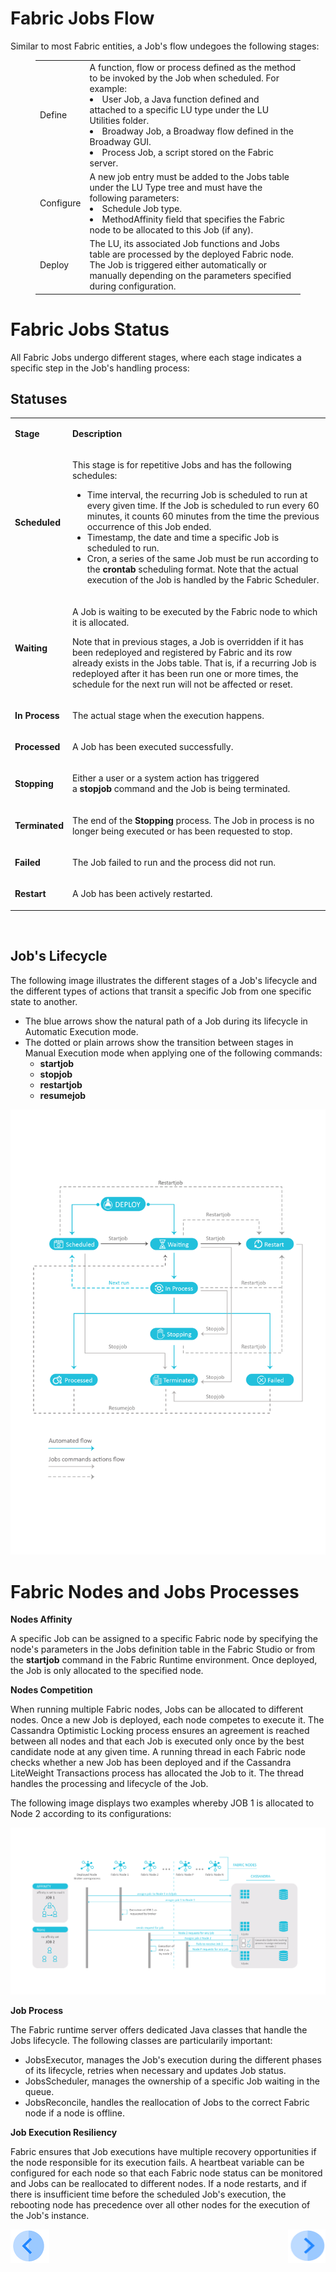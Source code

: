 # **Fabric Jobs Flow** 

Similar to most Fabric entities, a Job's flow undegoes the following stages:

<figure><table>
<thead>

<tbody><tr><td>Define</td><td>A function, flow or process defined as the method to be invoked by the Job when scheduled.  
For example: 
<Li>User Job, a Java function defined and attached to a specific LU type under the LU Utilities folder.</Li> 
<Li>Broadway Job, a Broadway flow defined in the Broadway GUI.</Li>
<Li>Process Job, a script stored on the Fabric server.</Li>
</td></tr><tr><td>Configure</td>
<td>A new job entry must be added to the Jobs table under the LU Type tree and must have the following parameters:<br><Li>Schedule Job type.</Li>
<Li>MethodAffinity field that specifies the Fabric node to be allocated to this Job (if any).</Li>
</td></tr><tr><td>Deploy</td><td>The LU, its associated Job functions and Jobs table are processed by the deployed Fabric node. The Job is triggered either automatically or manually depending on the parameters specified during configuration.</td></tr></tbody>
</table></figure>
 

# **Fabric Jobs Status** 

All Fabric Jobs undergo different stages, where each stage indicates a specific step in the Job's handling process:

## **Statuses**

<table>
<tbody>
<tr>
<td>
<p><strong>Stage</strong></p>
</td>
<td>
<p><strong>Description</strong></p>
</td>
</tr>
<tr>
<td>
<p><strong>Scheduled</strong></p>
</td>
<td>
<p>This stage is for repetitive Jobs and has the following schedules:</p>
<ul>
<li>Time interval, the recurring Job is scheduled to run at every given time. If the Job is scheduled to run every 60 minutes, it counts 60 minutes from the time the previous occurrence of this Job ended.</li>
<li>Timestamp, the date and time a specific Job is scheduled to run.</li>
<li>Cron, a series of the same Job must be run according to the&nbsp;<strong>crontab</strong>&nbsp;scheduling format. Note that the actual execution of the Job is handled by the Fabric Scheduler.</li>
</ul>
</td>
</tr>
<tr>
<td>
<p><strong>Waiting</strong></p>
</td>
<td>
<p>A Job is waiting to be executed by the Fabric node to which it is allocated.</p>
<p>Note that in previous stages, a Job is overridden if it has been redeployed and registered by Fabric and its row already exists in the Jobs table. That is, if a recurring Job is redeployed after it has been run one or more times, the schedule for the next run will not be affected or reset.</p>
</td>
</tr>
<tr>
<td>
<p><strong>In Process</strong></p>
</td>
<td>
<p>The actual stage when the execution happens.</p>
</td>
</tr>
<tr>
<td>
<p><strong>Processed</strong></p>
</td>
<td>
<p>A Job has been executed successfully.</p>
</td>
</tr>
<tr>
<td>
<p><strong>Stopping</strong></p>
</td>
<td>
<p>Either a user or a system action has triggered a&nbsp;<strong>stopjob</strong>&nbsp;command and the Job is being terminated.</p>
</td>
</tr>
<tr>
<td>
<p><strong>Terminated</strong></p>
</td>
<td>
<p>The end of the&nbsp;<strong>Stopping</strong>&nbsp;process. The Job in process is no longer being executed or has been requested to stop.</p>
</td>
</tr>
<tr>
<td>
<p><strong>Failed</strong></p>
</td>
<td>
<p>The Job failed to run and the process did not run.</p>
</td>
</tr>
<tr>
<td>
<p><strong>Restart</strong></p>
</td>
<td>
<p>A Job has been actively restarted.</p>
</td>
</tr>
</tbody>
</table>
<p>&nbsp;</p>













## **Job's Lifecycle**
The  following image illustrates the different stages of a Job's lifecycle and the different types of actions that transit a specific Job from one specific state to another.

-  The blue arrows show the natural path of a Job during its lifecycle in Automatic Execution mode. 
-  The dotted or plain arrows show the transition between stages in Manual Execution mode when applying one of the following commands:
   -  **startjob** 
   -  **stopjob**
   -  **restartjob**
   -  **resumejob**

<img src="/articles/20_jobs_and_batch_services/images/01_jobs_and_batch_services_status_flow.PNG">


# **Fabric Nodes and Jobs Processes** 

**Nodes Affinity**

A specific Job can be assigned to a specific Fabric node by specifying the node's parameters in the Jobs definition table in the Fabric Studio or from the **startjob** command in the Fabric Runtime environment. Once deployed, the Job is only allocated to the specified node.

**Nodes Competition**

When running multiple Fabric nodes, Jobs can be allocated to different nodes. Once a new Job is deployed, each node competes to execute it. The Cassandra Optimistic Locking process ensures an agreement is reached between all nodes and that each Job is executed only once by the best candidate node at any given time. A running thread in each Fabric node checks whether a new Job has been deployed and if the Cassandra LiteWeight Transactions process has allocated the Job to it. The thread handles the processing and lifecycle of the Job.

The following image displays two examples whereby JOB 1 is allocated to Node 2 according to its configurations: 

<img src="/articles/20_jobs_and_batch_services/images/02_jobs_and_batch_services_Nodes_Allocation2.PNG">



**Job Process**

The Fabric runtime server offers dedicated Java classes that handle the Jobs lifecycle. The following classes are particularily important:
- JobsExecutor, manages the Job's execution during the different phases of its lifecycle, retries when necessary and updates Job status. 
- JobsScheduler, manages the ownership of a specific Job waiting in the queue.
- JobsReconcile, handles the reallocation of Jobs to the correct Fabric node if a node is offline.


**Job Execution Resiliency**

Fabric ensures that Job executions have multiple recovery opportunities if the node responsible for its execution fails. 
A heartbeat variable can be configured for each node so that each Fabric node status can be monitored and Jobs can be reallocated to different nodes. 
If a node restarts, and if there is insufficient time before the scheduled Job's execution, the rebooting node has precedence over all other nodes for the execution of the Job's instance.


[![Previous](/articles/images/Previous.png)](/articles/20_jobs_and_batch_services/01_fabric%20jobs_overview.md)[<img align="right" width="60" height="54" src="/articles/images/Next.png">](/articles/20_jobs_and_batch_services/03_create_a_job.md)
